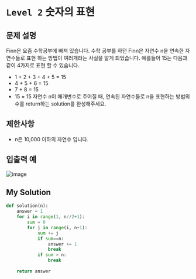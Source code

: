 # `Level 2` 숫자의 표현

## 문제 설명
Finn은 요즘 수학공부에 빠져 있습니다. 
수학 공부를 하던 Finn은 자연수 n을 연속한 자연수들로 표현 하는 방법이 여러개라는 사실을 알게 되었습니다. 
예를들어 15는 다음과 같이 4가지로 표현 할 수 있습니다.

- 1 + 2 + 3 + 4 + 5 = 15
- 4 + 5 + 6 = 15
- 7 + 8 = 15
- 15 = 15
자연수 n이 매개변수로 주어질 때, 연속된 자연수들로 n을 표현하는 방법의 수를 return하는 solution를 완성해주세요.

## 제한사항
- n은 10,000 이하의 자연수 입니다.

## 입출력 예
![image](https://user-images.githubusercontent.com/122213470/236610078-3dcc6cef-b64b-4e40-aaba-60acd4e32338.png)

## My Solution

```python
def solution(n):
    answer = 1
    for i in range(1, n//2+1):
        sum = 0
        for j in range(i, n+1):
            sum += j
            if sum==n:
                answer += 1
                break
            if sum > n:
                break
                
    return answer
```

